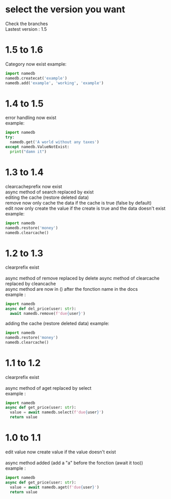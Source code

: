 # select the version you want
Check the branches
<br>Lastest version : 1.5
# 1.5 to 1.6
Category now exist
example:
```py
import namedb
namedb.createcat('example')
namedb.add('example', 'working', 'example')
```
# 1.4 to 1.5
error handling now exist<br>
example:
```py
import namedb
try:
  namedb.get('A world without any taxes')
except namedb.ValueNotExist:
  print("damn it")
```
# 1.3 to 1.4
clearcacheprefix now exist<br />
async method of search replaced by exist<br />
editing the cache (restore deleted data)<br />
remove now only cache the data if the cache is true (false by default)<br />
edit now only create the value if the create is true and the data doesn't exist<br />
example:
```py
import namedb
namedb.restore('money')
namedb.clearcache()
```
# 1.2 to 1.3
clearprefix exist<br /><br />
async method of remove replaced by delete
async method of clearcache replaced by cleancache
<br />
async method are now in () after the fonction name in the docs
<br>
example : 
```py
import namedb
async def del_price(user: str):
  await namedb.remove(f'due{user}')
```
adding the cache (restore deleted data)
example:
```py
import namedb
namedb.restore('money')
namedb.clearcache()
```
# 1.1 to 1.2
clearprefix exist<br /><br />
async method of aget replaced by select
<br />
example : 
```py
import namedb
async def get_price(user: str):
  value = await namedb.select(f'due{user}')
  return value
```

# 1.0 to 1.1
edit value now create value if the value doesn't exist<br /><br />
async method added (add a "a" before the fonction (await it too))
<br />
example : 
```py
import namedb
async def get_price(user: str):
  value = await namedb.aget(f'due{user}')
  return value
```
